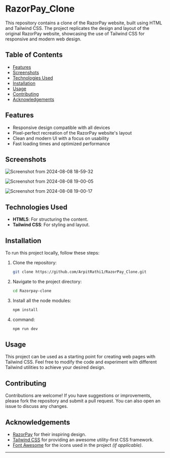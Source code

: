 # RazorPay_Clone

This repository contains a clone of the RazorPay website, built using HTML and Tailwind CSS. The project replicates the design and layout of the original RazorPay website, showcasing the use of Tailwind CSS for responsive and modern web design.

## Table of Contents

- [Features](#features)
- [Screenshots](#screenshots)
- [Technologies Used](#technologies-used)
- [Installation](#installation)
- [Usage](#usage)
- [Contributing](#contributing)
- [Acknowledgements](#acknowledgements)

## Features

- Responsive design compatible with all devices
- Pixel-perfect recreation of the RazorPay website's layout
- Clean and modern UI with a focus on usability
- Fast loading times and optimized performance

## Screenshots

![Screenshot from 2024-08-08 18-59-32](https://github.com/user-attachments/assets/a83493ae-4077-44d9-a9ce-0136b81b0622)

![Screenshot from 2024-08-08 19-00-05](https://github.com/user-attachments/assets/e3690536-13a7-46b2-83fb-6aab83828226)

![Screenshot from 2024-08-08 19-00-17](https://github.com/user-attachments/assets/0ed391db-a3c3-42b0-8068-47192e82de34)

## Technologies Used

- **HTML5**: For structuring the content.
- **Tailwind CSS**: For styling and layout.

## Installation

To run this project locally, follow these steps:

1. Clone the repository:
    ```bash
    git clone https://github.com/ArpitRathi1/RazorPay_Clone.git
    ```

2. Navigate to the project directory:
    ```bash
    cd Razorpay-clone
    ```

3. Install all the node modules:
    ```bash
    npm install
    ```
4. command:
    ```bash
    npm run dev
    ```

## Usage

This project can be used as a starting point for creating web pages with Tailwind CSS. Feel free to modify the code and experiment with different Tailwind utilities to achieve your desired design.

## Contributing

Contributions are welcome! If you have suggestions or improvements, please fork the repository and submit a pull request. You can also open an issue to discuss any changes.

## Acknowledgements

- [RazorPay](https://razorpay.com/) for their inspiring design.
- [Tailwind CSS](https://tailwindcss.com/) for providing an awesome utility-first CSS framework.
- [Font Awesome](https://fontawesome.com/) for the icons used in the project *(if applicable)*.

---

